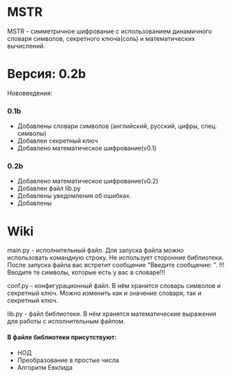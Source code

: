 # MSTR
MSTR - симметричное шифрование с использованием динамичного словаря символов, секретного ключа(соль) и математических вычислений.

# Версия: 0.2b
Нововведения:
### 0.1b
* Добавлены словари символов (английский, русский, цифры, спец. символы)
* Добавлен секретный ключ
* Добавлено математическое шифрование(v0.1)
### 0.2b
* Добавлено математическое шифрование(v0.2)
* Добавлен файл lib.py
* Добавлены уведомления об ошибках.
* Добавлены 
# Wiki
main.py - исполнительный файл. Для запуска файла можно использовать командную строку. Не использует сторонние библиотеки.
После запуска файла вас встретит сообщение "Введите сообщение: ". !!!Вводите те символы, которые есть у вас в словаре!!!

conf.py - конфигурационный файл. В нём хранится словарь символов и секретный ключ. Можно изменить как и значение словаря, так и секретный ключ.

lib.py - файл библиотеки. В нём хранятся математические выражения для работы с исполнительным файлом.
#### В файле библиотеки присутствуют:
* НОД
* Преобразование в простые числа
* Алгоритм Евклида

